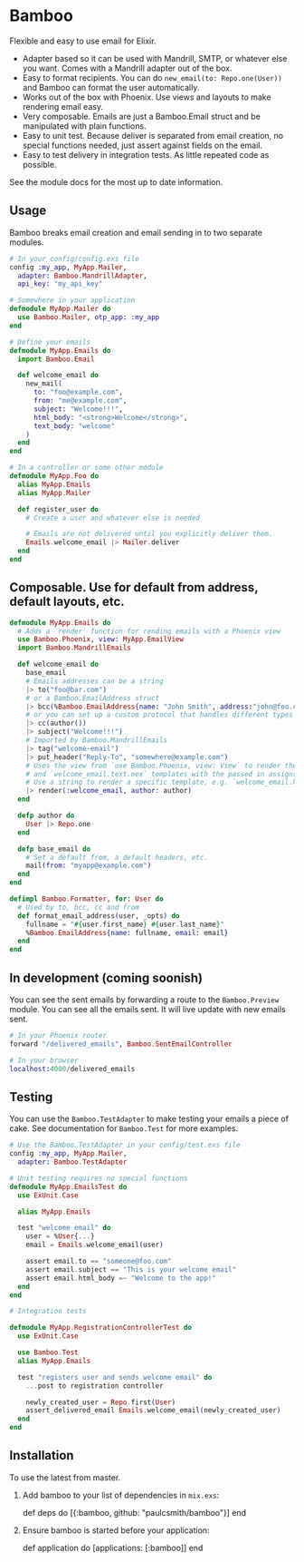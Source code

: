 # Bamboo

Flexible and easy to use email for Elixir.

* Adapter based so it can be used with Mandrill, SMTP, or whatever else you want. Comes with a Mandrill adapter out of the box.
* Easy to format recipients. You can do `new_email(to: Repo.one(User))` and Bamboo can format the user automatically.
* Works out of the box with Phoenix. Use views and layouts to make rendering email easy.
* Very composable. Emails are just a Bamboo.Email struct and be manipulated with plain functions.
* Easy to unit test. Because deliver is separated from email creation, no special functions needed, just assert against fields on the email.
* Easy to test delivery in integration tests. As little repeated code as possible.

See the module docs for the most up to date information.

## Usage

Bamboo breaks email creation and email sending in to two separate modules.

```elixir
# In your config/config.exs file
config :my_app, MyApp.Mailer,
  adapter: Bamboo.MandrillAdapter,
  api_key: "my_api_key"

# Somewhere in your application
defmodule MyApp.Mailer do
  use Bamboo.Mailer, otp_app: :my_app
end

# Define your emails
defmodule MyApp.Emails do
  import Bamboo.Email

  def welcome_email do
    new_mail(
      to: "foo@example.com",
      from: "me@example.com",
      subject: "Welcome!!!",
      html_body: "<strong>Welcome</strong>",
      text_body: "welcome"
    )
  end
end

# In a controller or some other module
defmodule MyApp.Foo do
  alias MyApp.Emails
  alias MyApp.Mailer

  def register_user do
    # Create a user and whatever else is needed

    # Emails are not delivered until you explicitly deliver them.
    Emails.welcome_email |> Mailer.deliver
  end
end
```

## Composable. Use for default from address, default layouts, etc.

```elixir
defmodule MyApp.Emails do
  # Adds a `render` function for rending emails with a Phoenix view
  use Bamboo.Phoenix, view: MyApp.EmailView
  import Bamboo.MandrillEmails

  def welcome_email do
    base_email
    # Emails addresses can be a string
    |> to("foo@bar.com")
    # or a Bamboo.EmailAddress struct
    |> bcc(%Bamboo.EmailAddress{name: "John Smith", address:"john@foo.com"})
    # or you can set up a custom protocol that handles different types of structs.
    |> cc(author())
    |> subject("Welcome!!!")
    # Imported by Bamboo.MandrillEmails
    |> tag("welcome-email")
    |> put_header("Reply-To", "somewhere@example.com")
    # Uses the view from `use Bamboo.Phoenix, view: View` to render the `welcome_email.html.eex`
    # and `welcome_email.text.eex` templates with the passed in assigns.
    # Use a string to render a specific template, e.g. `welcome_email.html.eex`
    |> render(:welcome_email, author: author)
  end

  defp author do
    User |> Repo.one
  end

  defp base_email do
    # Set a default from, a default headers, etc.
    mail(from: "myapp@example.com")
  end
end

defimpl Bamboo.Formatter, for: User do
  # Used by to, bcc, cc and from
  def format_email_address(user, _opts) do
    fullname = "#{user.first_name} #{user.last_name}"
    %Bamboo.EmailAddress{name: fullname, email: email}
  end
end
```

## In development (coming soonish)

You can see the sent emails by forwarding a route to the `Bamboo.Preview`
module. You can see all the emails sent. It will live update with new emails
sent.

```elixir
# In your Phoenix router
forward "/delivered_emails", Bamboo.SentEmailController

# In your browser
localhost:4000/delivered_emails
```

## Testing

You can use the `Bamboo.TestAdapter` to make testing your emails a piece of cake.
See documentation for `Bamboo.Test` for more examples.

```elixir
# Use the Bamboo.TestAdapter in your config/test.exs file
config :my_app, MyApp.Mailer,
  adapter: Bamboo.TestAdapter

# Unit testing requires no special functions
defmodule MyApp.EmailsTest do
  use ExUnit.Case

  alias MyApp.Emails

  test "welcome email" do
    user = %User{...}
    email = Emails.welcome_email(user)

    assert email.to == "someone@foo.com"
    assert email.subject == "This is your welcome email"
    assert email.html_body =~ "Welcome to the app!"
  end
end

# Integration tests

defmodule MyApp.RegistrationControllerTest do
  use ExUnit.Case

  use Bamboo.Test
  alias MyApp.Emails

  test "registers user and sends welcome email" do
    ...post to registration controller

    newly_created_user = Repo.first(User)
    assert_delivered_email Emails.welcome_email(newly_created_user)
  end
end

```

## Installation

To use the latest from master.

  1. Add bamboo to your list of dependencies in `mix.exs`:

        def deps do
          [{:bamboo, github: "paulcsmith/bamboo"}]
        end

  2. Ensure bamboo is started before your application:

        def application do
          [applications: [:bamboo]]
        end

